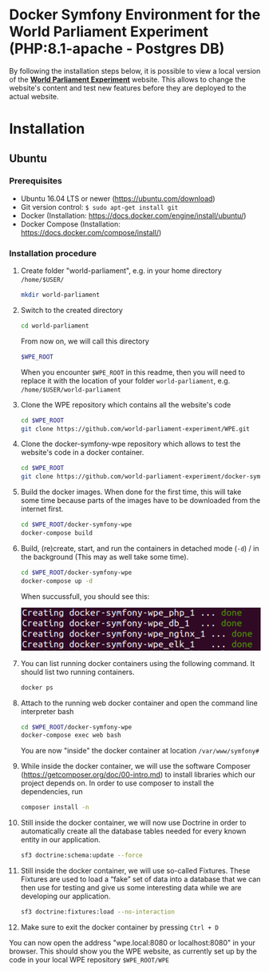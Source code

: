 # Docker Symfony Environment for the World Parliament Experiment (PHP:8.1-apache - Postgres DB)

By following the installation steps below, it is possible to view a local version of the [**World Parliament Experiment**][1] website. This allows to change the website's content and test new features before they are deployed to the actual website.

# Installation

## Ubuntu

### Prerequisites
- Ubuntu 16.04 LTS or newer (https://ubuntu.com/download)
- Git version control: `$ sudo apt-get install git`
- Docker (Installation: https://docs.docker.com/engine/install/ubuntu/)
- Docker Compose (Installation: https://docs.docker.com/compose/install/)

### Installation procedure
1. Create folder "world-parliament", e.g. in your home directory `/home/$USER/`
    ```bash
    mkdir world-parliament
    ```

2. Switch to the created directory
    ```bash
    cd world-parliament
    ```
    From now on, we will call this directory
    ```bash
    $WPE_ROOT
    ```
    
    When you encounter `$WPE_ROOT` in this readme, then you will need to replace it with the location of your folder `world-parliament`, e.g. `/home/$USER/world-parliament`

3. Clone the WPE repository which contains all the website's code
    ```bash
    cd $WPE_ROOT
    git clone https://github.com/world-parliament-experiment/WPE.git
    ```

4. Clone the docker-symfony-wpe repository which allows to test the website's code in a docker container.
    ```bash
    cd $WPE_ROOT
    git clone https://github.com/world-parliament-experiment/docker-symfony-wpe.git
    ```

5. Build the docker images. When done for the first time, this will take some time because parts of the images have to be downloaded from the internet first.
    ```bash
    cd $WPE_ROOT/docker-symfony-wpe
    docker-compose build
    ```

6. Build, (re)create, start, and run the containers in detached mode (`-d`) / in the background (This may as well take some time).
    ```bash
    cd $WPE_ROOT/docker-symfony-wpe
    docker-compose up -d
    ```
    When succussfull, you should see this:

    ![docker-compose up -d successfull](doc/docker-compose_up-d_successfull.png)

7. You can list running docker containers using the following command. It should list two running containers.
    ```bash
    docker ps
    ```

9. Attach to the running web docker container and open the command line interpreter bash
    ```bash
    cd $WPE_ROOT/docker-symfony-wpe
    docker-compose exec web bash
    ```

    You are now "inside" the docker container at location `/var/www/symfony# `

10. While inside the docker container, we will use the software Composer (https://getcomposer.org/doc/00-intro.md) to install libraries which our project depends on. In order to use composer to install the dependencies, run
    ```bash
    composer install -n
    ```
    
11. Still inside the docker container, we will now use Doctrine in order to automatically create all the database tables needed for every known entity in our application.
    ```bash
    sf3 doctrine:schema:update --force
    ```

12. Still inside the docker container, we will use so-called Fixtures. These Fixtures are used to load a “fake” set of data into a database that we can then use for testing and give us some interesting data while we are developing our application.
    ```bash
    sf3 doctrine:fixtures:load --no-interaction
    ```
    
13. Make sure to exit the docker container by pressing `Ctrl + D`

You can now open the address "wpe.local:8080 or localhost:8080" in your browser. This should show you the WPE website, as currently set up by the code in your local WPE repository `$WPE_ROOT/WPE`

[1]: https://www.world-parliament.org
